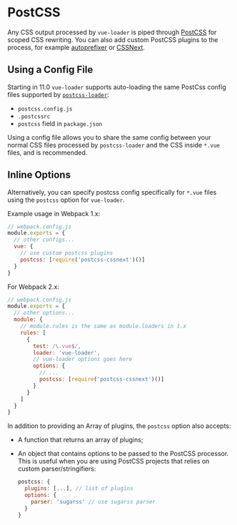 # PostCSS

Any CSS output processed by `vue-loader` is piped through [PostCSS](https://github.com/postcss/postcss) for scoped CSS rewriting. You can also add custom PostCSS plugins to the process, for example [autoprefixer](https://github.com/postcss/autoprefixer) or [CSSNext](http://cssnext.io/).

## Using a Config File

Starting in 11.0 `vue-loader` supports auto-loading the same PostCss config files supported by [`postcss-loader`](https://github.com/postcss/postcss-loader#usage):

- `postcss.config.js`
- `.postcssrc`
- `postcss` field in `package.json`

Using a config file allows you to share the same config between your normal CSS files processed by `postcss-loader` and the CSS inside `*.vue` files, and is recommended.

## Inline Options

Alternatively, you can specify postcss config specifically for `*.vue` files using the `postcss` option for `vue-loader`.

Example usage in Webpack 1.x:

``` js
// webpack.config.js
module.exports = {
  // other configs...
  vue: {
    // use custom postcss plugins
    postcss: [require('postcss-cssnext')()]
  }
}
```

For Webpack 2.x:

``` js
// webpack.config.js
module.exports = {
  // other options...
  module: {
    // module.rules is the same as module.loaders in 1.x
    rules: [
      {
        test: /\.vue$/,
        loader: 'vue-loader',
        // vue-loader options goes here
        options: {
          // ...
          postcss: [require('postcss-cssnext')()]
        }
      }
    ]
  }
}
```

In addition to providing an Array of plugins, the `postcss` option also accepts:

- A function that returns an array of plugins;

- An object that contains options to be passed to the PostCSS processor. This is useful when you are using PostCSS projects that relies on custom parser/stringifiers:

  ``` js
  postcss: {
    plugins: [...], // list of plugins
    options: {
      parser: 'sugarss' // use sugarss parser
    }
  }
  ```
